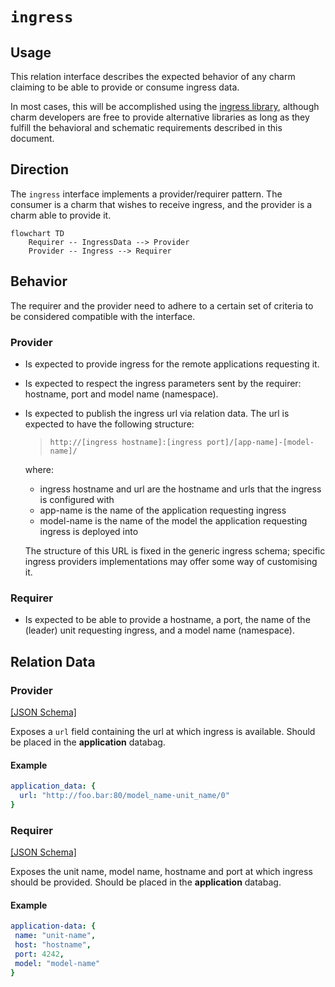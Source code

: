 # `ingress`

## Usage

This relation interface describes the expected behavior of any charm claiming to be able to provide or consume ingress data.

In most cases, this will be accomplished using the [ingress library](https://github.com/canonical/traefik-k8s-operator/blob/main/lib/charms/traefik_k8s/v0/ingress.py), although charm developers are free to provide alternative libraries as long as they fulfill the behavioral and schematic requirements described in this document.

## Direction
The `ingress` interface implements a provider/requirer pattern.
The consumer is a charm that wishes to receive ingress, and the provider is a charm able to provide it.

```mermaid
flowchart TD
    Requirer -- IngressData --> Provider
    Provider -- Ingress --> Requirer
```

## Behavior

The requirer and the provider need to adhere to a certain set of criteria to be considered compatible with the interface.

### Provider

- Is expected to provide ingress for the remote applications requesting it.
- Is expected to respect the ingress parameters sent by the requirer: hostname, port and model name (namespace).
- Is expected to publish the ingress url via relation data.
  The url is expected to have the following structure:

    > `http://[ingress hostname]:[ingress port]/[app-name]-[model-name]/`
    
  where: 
  - ingress hostname and url are the hostname and urls that the ingress is configured with
  - app-name is the name of the application requesting ingress
  - model-name is the name of the model the application requesting ingress is deployed into
    
  The structure of this URL is fixed in the generic ingress schema; specific ingress providers implementations may offer some way of customising it.    

### Requirer

- Is expected to be able to provide a hostname, a port, the name of the (leader) unit requesting ingress, and a model name (namespace). 

## Relation Data

### Provider

[\[JSON Schema\]](./schemas/provider.json)

Exposes a `url` field containing the url at which ingress is available. Should be placed in the **application** databag.

#### Example

```yaml
application_data: {
  url: "http://foo.bar:80/model_name-unit_name/0"
}
```

### Requirer

[\[JSON Schema\]](./schemas/requirer.json)

Exposes the unit name, model name, hostname and port at which ingress should be provided. Should be placed in the **application** databag.

#### Example
```yaml
application-data: {
 name: "unit-name",
 host: "hostname",
 port: 4242,
 model: "model-name"
}
```


